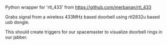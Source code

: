 Python wrapper for 'rtl_433' from https://github.com/merbanan/rtl_433 

Grabs signal from a wireless 433MHz based doorbell using rtl2832u based usb dongle.

This should create triggers for our spacemaster to visualize doorbell rings in our jabber.
